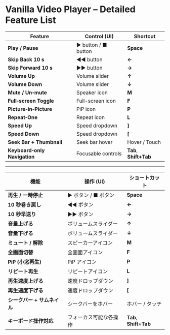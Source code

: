 # Vanilla Video Player – Detailed Feature List

| Feature                      | Control (UI)         | Shortcut               |
| ---------------------------- | -------------------- | ---------------------- |
| **Play / Pause**             | ▶︎ button / ■ button | **Space**              |
| **Skip Back 10 s**           | ◀◀ button            | **←**                  |
| **Skip Forward 10 s**        | ▶︎▶︎ button          | **→**                  |
| **Volume Up**                | Volume slider        | **↑**                  |
| **Volume Down**              | Volume slider        | **↓**                  |
| **Mute / Un‑mute**           | Speaker icon         | **M**                  |
| **Full‑screen Toggle**       | Full-screen icon     | **F**                  |
| **Picture‑in‑Picture**       | PiP icon             | **P**                  |
| **Repeat‑One**               | Repeat icon          | **L**                  |
| **Speed Up**                 | Speed dropdown       | **]**                  |
| **Speed Down**               | Speed dropdown       | **[**                  |
| **Seek Bar + Thumbnail**     | Seek bar hover       | Hover / Touch          |
| **Keyboard‑only Navigation** | Focusable controls   | **Tab**, **Shift+Tab** |

---

| 機能                        | 操作 (UI)              | ショートカット         |
| --------------------------- | ---------------------- | ---------------------- |
| **再生 / 一時停止**         | ▶︎ ボタン / ■ ボタン   | **Space**              |
| **10 秒巻き戻し**           | ◀◀ ボタン              | **←**                  |
| **10 秒早送り**             | ▶︎▶︎ ボタン            | **→**                  |
| **音量上げる**              | ボリュームスライダー   | **↑**                  |
| **音量下げる**              | ボリュームスライダー   | **↓**                  |
| **ミュート / 解除**         | スピーカーアイコン     | **M**                  |
| **全画面切替**              | 全画面アイコン         | **F**                  |
| **PiP (小窓再生)**          | PiP アイコン           | **P**                  |
| **リピート再生**            | リピートアイコン       | **L**                  |
| **再生速度上げる**          | 速度ドロップダウン     | **]**                  |
| **再生速度下げる**          | 速度ドロップダウン     | **[**                  |
| **シークバー + サムネイル** | シークバーをホバー     | ホバー / タッチ        |
| **キーボード操作対応**      | フォーカス可能な各操作 | **Tab**, **Shift+Tab** |
